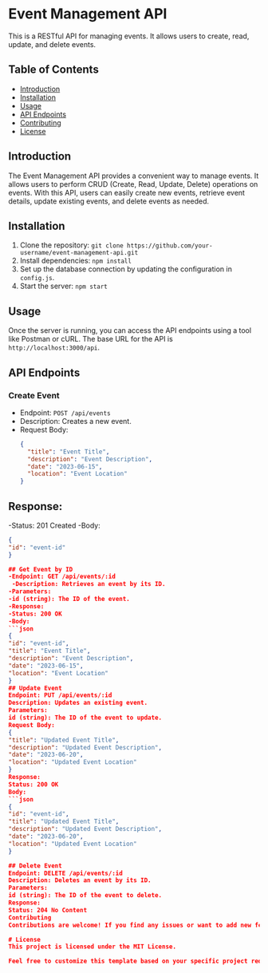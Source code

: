 # Event Management API

This is a RESTful API for managing events. It allows users to create, read, update, and delete events.

## Table of Contents
- [Introduction](#introduction)
- [Installation](#installation)
- [Usage](#usage)
- [API Endpoints](#api-endpoints)
- [Contributing](#contributing)
- [License](#license)

## Introduction

The Event Management API provides a convenient way to manage events. It allows users to perform CRUD (Create, Read, Update, Delete) operations on events. With this API, users can easily create new events, retrieve event details, update existing events, and delete events as needed.

## Installation

1. Clone the repository: `git clone https://github.com/your-username/event-management-api.git`
2. Install dependencies: `npm install`
3. Set up the database connection by updating the configuration in `config.js`.
4. Start the server: `npm start`

## Usage

Once the server is running, you can access the API endpoints using a tool like Postman or cURL. The base URL for the API is `http://localhost:3000/api`.

## API Endpoints

### Create Event

- Endpoint: `POST /api/events`
- Description: Creates a new event.
- Request Body:
  ```json
  {
    "title": "Event Title",
    "description": "Event Description",
    "date": "2023-06-15",
    "location": "Event Location"
  }
  
 ## Response:
 -Status: 201 Created
 -Body:
  ```json
  {
  "id": "event-id"
  }
  
  ## Get Event by ID
  -Endpoint: GET /api/events/:id
   -Description: Retrieves an event by its ID.
-Parameters:
-id (string): The ID of the event.
-Response:
-Status: 200 OK
-Body:
```json
{
  "id": "event-id",
  "title": "Event Title",
  "description": "Event Description",
  "date": "2023-06-15",
  "location": "Event Location"
}
## Update Event
Endpoint: PUT /api/events/:id
Description: Updates an existing event.
Parameters:
id (string): The ID of the event to update.
Request Body:
{
  "title": "Updated Event Title",
  "description": "Updated Event Description",
  "date": "2023-06-20",
  "location": "Updated Event Location"
}
Response:
Status: 200 OK
Body:
```json
{
  "id": "event-id",
  "title": "Updated Event Title",
  "description": "Updated Event Description",
  "date": "2023-06-20",
  "location": "Updated Event Location"
}

## Delete Event
Endpoint: DELETE /api/events/:id
Description: Deletes an event by its ID.
Parameters:
id (string): The ID of the event to delete.
Response:
Status: 204 No Content
Contributing
Contributions are welcome! If you find any issues or want to add new features, please submit a pull request or open an issue.

# License
This project is licensed under the MIT License.

Feel free to customize this template based on your specific project requirements and add any additional sections or information as needed.


